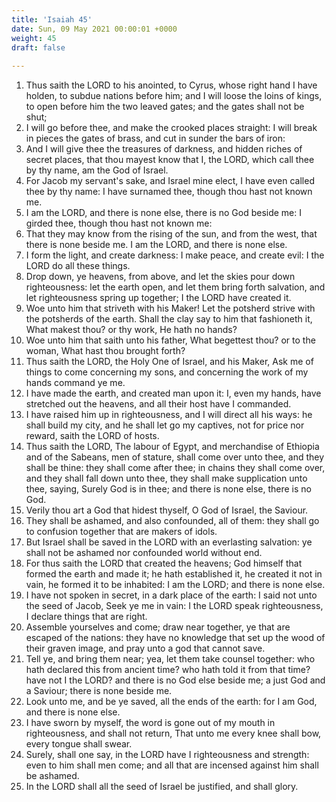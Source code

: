 ```yaml
---
title: 'Isaiah 45'
date: Sun, 09 May 2021 00:00:01 +0000
weight: 45
draft: false
  
---
```


1. Thus saith the LORD to his anointed, to Cyrus, whose right hand I have holden, to subdue nations before him; and I will loose the loins of kings, to open before him the two leaved gates; and the gates shall not be shut;
2. I will go before thee, and make the crooked places straight: I will break in pieces the gates of brass, and cut in sunder the bars of iron:
3. And I will give thee the treasures of darkness, and hidden riches of secret places, that thou mayest know that I, the LORD, which call thee by thy name, am the God of Israel.
4. For Jacob my servant's sake, and Israel mine elect, I have even called thee by thy name: I have surnamed thee, though thou hast not known me.
5. I am the LORD, and there is none else, there is no God beside me: I girded thee, though thou hast not known me:
6. That they may know from the rising of the sun, and from the west, that there is none beside me. I am the LORD, and there is none else.
7. I form the light, and create darkness: I make peace, and create evil: I the LORD do all these things.
8. Drop down, ye heavens, from above, and let the skies pour down righteousness: let the earth open, and let them bring forth salvation, and let righteousness spring up together; I the LORD have created it.
9. Woe unto him that striveth with his Maker! Let the potsherd strive with the potsherds of the earth. Shall the clay say to him that fashioneth it, What makest thou? or thy work, He hath no hands?
10. Woe unto him that saith unto his father, What begettest thou? or to the woman, What hast thou brought forth?
11. Thus saith the LORD, the Holy One of Israel, and his Maker, Ask me of things to come concerning my sons, and concerning the work of my hands command ye me.
12. I have made the earth, and created man upon it: I, even my hands, have stretched out the heavens, and all their host have I commanded.
13. I have raised him up in righteousness, and I will direct all his ways: he shall build my city, and he shall let go my captives, not for price nor reward, saith the LORD of hosts.
14. Thus saith the LORD, The labour of Egypt, and merchandise of Ethiopia and of the Sabeans, men of stature, shall come over unto thee, and they shall be thine: they shall come after thee; in chains they shall come over, and they shall fall down unto thee, they shall make supplication unto thee, saying, Surely God is in thee; and there is none else, there is no God.
15. Verily thou art a God that hidest thyself, O God of Israel, the Saviour.
16. They shall be ashamed, and also confounded, all of them: they shall go to confusion together that are makers of idols.
17. But Israel shall be saved in the LORD with an everlasting salvation: ye shall not be ashamed nor confounded world without end.
18. For thus saith the LORD that created the heavens; God himself that formed the earth and made it; he hath established it, he created it not in vain, he formed it to be inhabited: I am the LORD; and there is none else.
19. I have not spoken in secret, in a dark place of the earth: I said not unto the seed of Jacob, Seek ye me in vain: I the LORD speak righteousness, I declare things that are right.
20. Assemble yourselves and come; draw near together, ye that are escaped of the nations: they have no knowledge that set up the wood of their graven image, and pray unto a god that cannot save.
21. Tell ye, and bring them near; yea, let them take counsel together: who hath declared this from ancient time? who hath told it from that time? have not I the LORD? and there is no God else beside me; a just God and a Saviour; there is none beside me.
22. Look unto me, and be ye saved, all the ends of the earth: for I am God, and there is none else.
23. I have sworn by myself, the word is gone out of my mouth in righteousness, and shall not return, That unto me every knee shall bow, every tongue shall swear.
24. Surely, shall one say, in the LORD have I righteousness and strength: even to him shall men come; and all that are incensed against him shall be ashamed.
25. In the LORD shall all the seed of Israel be justified, and shall glory.
